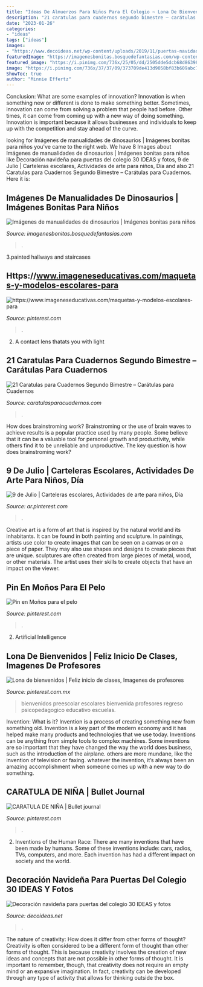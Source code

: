 ```yaml
---
title: "Ideas De Almuerzos Para Niños Para El Colegio ~ Lona De Bienvenidos"
description: "21 caratulas para cuadernos segundo bimestre – carátulas para cuadernos"
date: "2023-01-26"
categories:
- "ideas"
tags: ["ideas"]
images:
- "https://www.decoideas.net/wp-content/uploads/2019/11/puertas-navidad-colegio-15.jpg"
featuredImage: "https://imagenesbonitas.bosquedefantasias.com/wp-content/uploads/2019/08/2.jpg"
featured_image: "https://i.pinimg.com/736x/25/05/dd/2505dde5dcb68d86398c2652c49ae2e7.jpg"
image: "https://i.pinimg.com/736x/37/37/09/373709de413d9058bf83b609abc75d00.jpg"
ShowToc: true
author: "Minnie Effertz"
---
```



Conclusion: What are some examples of innovation?
Innovation is when something new or different is done to make something better. Sometimes, innovation can come from solving a problem that people had before. Other times, it can come from coming up with a new way of doing something. Innovation is important because it allows businesses and individuals to keep up with the competition and stay ahead of the curve.

	

		
looking for Imágenes de manualidades de dinosaurios | Imágenes bonitas para niños you've came to the right web. We have 8 Images about Imágenes de manualidades de dinosaurios | Imágenes bonitas para niños like Decoración navideña para puertas del colegio 30 IDEAS y fotos, 9 de Julio | Carteleras escolares, Actividades de arte para niños, Día and also 21 Caratulas para Cuadernos Segundo Bimestre – Carátulas para Cuadernos. Here it is:
		
    
## Imágenes De Manualidades De Dinosaurios | Imágenes Bonitas Para Niños

<img loading=lazy src="https://imagenesbonitas.bosquedefantasias.com/wp-content/uploads/2019/08/2.jpg" onerror="this.onerror=null;this.src='https://tse2.mm.bing.net/th?id=OIP.gmhPjO6up64NOko2AEkkdAHaJ4&amp;pid=15.1';" alt="Imágenes de manualidades de dinosaurios | Imágenes bonitas para niños">

_Source: imagenesbonitas.bosquedefantasias.com_

>. 

	

3.painted hallways and staircases

    
## Https://www.imageneseducativas.com/maquetas-y-modelos-escolares-para

<img loading=lazy src="https://i.pinimg.com/736x/35/1d/79/351d79eea15fd3ee67a69df518d6c325.jpg" onerror="this.onerror=null;this.src='https://tse1.mm.bing.net/th?id=OIP.5pe28pbm5Ai37APov5OQiAAAAA&amp;pid=15.1';" alt="https://www.imageneseducativas.com/maquetas-y-modelos-escolares-para">

_Source: pinterest.com_

>. 

	

2. A contact lens thatats you with light

    
## 21 Caratulas Para Cuadernos Segundo Bimestre – Carátulas Para Cuadernos

<img loading=lazy src="http://caratulasparacuadernos.com/wp-content/uploads/2016/06/Caratulas-para-Cuadernos-Segundo-Bimestre-1-1-284x400.jpg" onerror="this.onerror=null;this.src='https://tse4.mm.bing.net/th?id=OIP.FwmEIu-H8yTQcpm91sYZ1QAAAA&amp;pid=15.1';" alt="21 Caratulas para Cuadernos Segundo Bimestre – Carátulas para Cuadernos">

_Source: caratulasparacuadernos.com_

>. 

	

How does brainstroming work?
Brainstroming or the use of brain waves to achieve results is a popular practice used by many people. Some believe that it can be a valuable tool for personal growth and productivity, while others find it to be unreliable and unproductive. The key question is how does brainstroming work?

    
## 9 De Julio | Carteleras Escolares, Actividades De Arte Para Niños, Día

<img loading=lazy src="https://i.pinimg.com/736x/25/05/dd/2505dde5dcb68d86398c2652c49ae2e7.jpg" onerror="this.onerror=null;this.src='https://tse1.mm.bing.net/th?id=OIP.2Ns2goRfMRloNxvFz6QscQHaEa&amp;pid=15.1';" alt="9 de Julio | Carteleras escolares, Actividades de arte para niños, Día">

_Source: ar.pinterest.com_

>. 

	

Creative art is a form of art that is inspired by the natural world and its inhabitants. It can be found in both painting and sculpture. In paintings, artists use color to create images that can be seen on a canvas or on a piece of paper. They may also use shapes and designs to create pieces that are unique. sculptures are often created from large pieces of metal, wood, or other materials. The artist uses their skills to create objects that have an impact on the viewer.

    
## Pin En Moños Para El Pelo

<img loading=lazy src="https://i.pinimg.com/736x/43/9a/fa/439afa6706370a6f68ec63d5c218cd8c.jpg" onerror="this.onerror=null;this.src='https://tse1.mm.bing.net/th?id=OIP.Vf4dnhc6OD4mJGRxIC4xfQAAAA&amp;pid=15.1';" alt="Pin en Moños para el pelo">

_Source: pinterest.com_

>. 

	

2. Artificial Intelligence 

    
## Lona De Bienvenidos | Feliz Inicio De Clases, Imagenes De Profesores

<img loading=lazy src="https://i.pinimg.com/736x/37/37/09/373709de413d9058bf83b609abc75d00.jpg" onerror="this.onerror=null;this.src='https://tse1.mm.bing.net/th?id=OIP.frLCvL-lRCITtVZg7gMfFwHaPb&amp;pid=15.1';" alt="Lona de bienvenidos | Feliz inicio de clases, Imagenes de profesores">

_Source: pinterest.com.mx_

>bienvenidos preescolar escolares bienvenida profesores regreso psicopedagogico educativo escuelas. 

	

Invention: What is it?
Invention is a process of creating something new from something old. Invention is a key part of the modern economy and it has helped make many products and technologies that we use today. Inventions can be anything from simple tools to complex machines. Some inventions are so important that they have changed the way the world does business, such as the introduction of the airplane. others are more mundane, like the invention of television or faxing. whatever the invention, it’s always been an amazing accomplishment when someone comes up with a new way to do something.

    
## CARATULA DE NIÑA | Bullet Journal

<img loading=lazy src="https://i.pinimg.com/736x/a3/26/ae/a326aee589d1c1a1c9d78c61146e4900.jpg" onerror="this.onerror=null;this.src='https://tse1.mm.bing.net/th?id=OIP.FG0ff9N-deZ2kC4ghSlUjAHaJ4&amp;pid=15.1';" alt="CARATULA DE NIÑA | Bullet journal">

_Source: pinterest.com_

>. 

	

2. Inventions of the Human Race:
There are many inventions that have been made by humans. Some of these inventions include: cars, radios, TVs, computers, and more. Each invention has had a different impact on society and the world.

    
## Decoración Navideña Para Puertas Del Colegio 30 IDEAS Y Fotos

<img loading=lazy src="https://www.decoideas.net/wp-content/uploads/2019/11/puertas-navidad-colegio-15.jpg" onerror="this.onerror=null;this.src='https://tse3.mm.bing.net/th?id=OIP.uwZ9Td6ZzJ1oka2v_KJB8QHaMX&amp;pid=15.1';" alt="Decoración navideña para puertas del colegio 30 IDEAS y fotos">

_Source: decoideas.net_

>. 

	

The nature of creativity: How does it differ from other forms of thought?
Creativity is often considered to be a different form of thought than other forms of thought. This is because creativity involves the creation of new ideas and concepts that are not possible in other forms of thought. It is important to remember, though, that creativity does not require an empty mind or an expansive imagination. In fact, creativity can be developed through any type of activity that allows for thinking outside the box.

